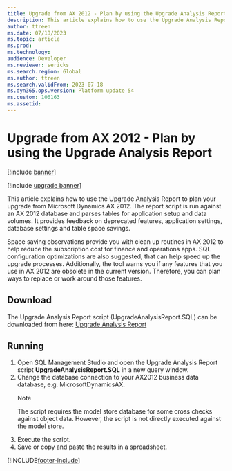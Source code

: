 ```yaml
---
title: Upgrade from AX 2012 - Plan by using the Upgrade Analysis Report
description: This article explains how to use the Upgrade Analysis Report to plan your upgrade from Dynamics AX 2012.
author: ttreen
ms.date: 07/18/2023
ms.topic: article
ms.prod: 
ms.technology: 
audience: Developer
ms.reviewer: sericks
ms.search.region: Global
ms.author: ttreen
ms.search.validFrom: 2023-07-18
ms.dyn365.ops.version: Platform update 54
ms.custom: 106163
ms.assetid: 
---
```


# Upgrade from AX 2012 - Plan by using the Upgrade Analysis Report

[!include [banner](../includes/banner.md)]

[!include [upgrade banner](../includes/upgrade-banner.md)]

This article explains how to use the Upgrade Analysis Report to plan your upgrade from Microsoft Dynamics AX 2012. The report script is run against an AX 2012 database and parses tables for application setup and data volumes. It provides feedback on deprecated features, application settings, database settings and table space savings. 

Space saving observations provide you with clean up routines in AX 2012 to help reduce the subscription cost for finance and operations apps. SQL configuration optimizations are also suggested, that can help speed up the upgrade processes. Additionally, the tool warns you if any features that you use in AX 2012 are obsolete in the current version. Therefore, you can plan ways to replace or work around those features.

## Download

The Upgrade Analysis Report script (UpgradeAnalysisReport.SQL) can be downloaded from here: [Upgrade Analysis Report](https://github.com/microsoft/Dynamics-365-FastTrack-Implementation-Assets/blob/master/AX2012DataUpgrade/UpgradeAnalysisReport.SQL)

## Running

1. Open SQL Management Studio and open the Upgrade Analysis Report script **UpgradeAnalysisReport.SQL** in a new query window.
2. Change the database connection to your AX2012 business data database, e.g. MicrosoftDynamicsAX.
   > [!NOTE]
   > The script requires the model store database for some cross checks against object data. However, the script is not directly executed against the model store.
3. Execute the script.
4. Save or copy and paste the results in a spreadsheet.

[!INCLUDE[footer-include](../../../includes/footer-banner.md)]
